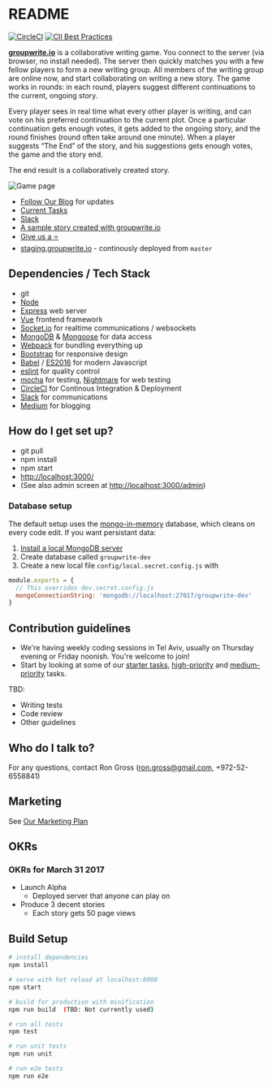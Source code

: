 # README #

[![CircleCI](https://circleci.com/gh/groupwrite-io/groupwrite.io.svg?style=svg)](https://circleci.com/gh/groupwrite-io/groupwrite.io)
[![CII Best Practices](https://bestpractices.coreinfrastructure.org/projects/680/badge)](https://bestpractices.coreinfrastructure.org/projects/680)

**[groupwrite.io](http://groupwrite.io)** is a collaborative writing game. You connect to the server (via browser, no install needed). The server then quickly matches you with a few fellow players to form a new writing group. All members of the writing group are online now, and start collaborating on writing a new story. The game works in rounds: in each round, players suggest different continuations to the current, ongoing story.

Every player sees in real time what every other player is writing, and can vote on his preferred continuation to the current plot. Once a particular continuation gets enough votes, it gets added to the ongoing story, and the round finishes (round often take around one minute). When a player suggests “The End” of the story, and his suggestions gets enough votes, the game and the story end.

The end result is a collaboratively created story.

![Game page](https://cdn-images-1.medium.com/max/2000/1*Y25jCA9bYbC-4R5QTrr7RQ.png)

* [Follow Our Blog](https://medium.com/groupwrite-io) for updates
* [Current Tasks](https://github.com/groupwrite.io/groupwrite.io/projects/1)
* [Slack](https://www.hamsterpad.com/chat/writeio)
* [A sample story created with groupwrite.io](https://www.facebook.com/ripper234/posts/10153753024424159)
* [Give us a :star:](https://github.com/groupwrite-io/groupwrite.io)
* [staging.groupwrite.io](http://staging.groupwrite.io) - continously deployed from ```master```

## Dependencies / Tech Stack ##

* git
* [Node](https://nodejs.org)
* [Express](http://expressjs.com/) web server
* [Vue](https://vuejs.org/) frontend framework
* [Socket.io](http://socket.io/) for realtime communications / websockets
* [MongoDB](https://www.mongodb.com/) & [Mongoose](http://mongoosejs.com/) for data access
* [Webpack](https://webpack.github.io/) for bundling everything up
* [Bootstrap](http://getbootstrap.com/) for responsive design
* [Babel](https://babeljs.io/) / [ES2016](http://es6-features.org/) for modern Javascript
* [eslint](http://eslint.org/) for quality control
* [mocha](https://mochajs.org/) for testing, [Nightmare](http://www.nightmarejs.org/) for web testing
* [CircleCI](circleci.com/gh/groupwrite-io/groupwrite.io/) for Continous Integration & Deployment
* [Slack](https://www.hamsterpad.com/chat/writeio) for communications
* [Medium](https://medium.com/groupwrite-io) for blogging

## How do I get set up? ##

* git pull
* npm install
* npm start
* [http://localhost:3000/](http://localhost:3000/)
* (See also admin screen at [http://localhost:3000/admin](http://localhost:3000/admin))

### Database setup
The default setup uses the [mongo-in-memory](https://www.npmjs.com/package/mongo-in-memory) database, which cleans on every code edit. If you want persistant data:

1. [Install a local MongoDB server](https://docs.mongodb.com/manual/administration/install-community/)
2. Create database called `groupwrite-dev`
3. Create a new local file `config/local.secret.config.js` with

```js
module.exports = {
  // This overrides dev.secret.config.js
  mongoConnectionString: 'mongodb://localhost:27017/groupwrite-dev'
}
```

## Contribution guidelines ##

* We're having weekly coding sessions in Tel Aviv, usually on Thursday evening or Friday noonish. You're welcome to join!
* Start by looking at some of our [starter tasks](https://github.com/groupwrite-io/groupwrite.io/labels/starter-task), [high-priority](https://github.com/groupwrite-io/groupwrite.io/issues?q=is%3Aissue+is%3Aopen+label%3Apriority-high) and [medium-priority](https://github.com/groupwrite-io/groupwrite.io/issues?q=is%3Aissue+is%3Aopen+label%3Apriority-medium) tasks.


TBD:

* Writing tests
* Code review
* Other guidelines

## Who do I talk to? ##

For any questions, contact Ron Gross (ron.gross@gmail.com, +972-52-6558841)

## Marketing ##
See [Our Marketing Plan](https://github.com/groupwrite-io/groupwrite.io/blob/master/Marketing.md)

## OKRs ##

### OKRs for March 31 2017 ###

* Launch Alpha
  * Deployed server that anyone can play on
* Produce 3 decent stories
  * Each story gets 50 page views

## Build Setup ##

``` bash
# install dependencies
npm install

# serve with hot reload at localhost:8080
npm start

# build for production with minification
npm run build  (TBD: Not currently used)

# run all tests
npm test

# run unit tests
npm run unit

# run e2e tests
npm run e2e
```
